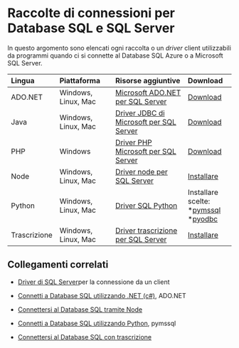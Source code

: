 <properties
    pageTitle="Raccolte di connessioni per Database SQL e SQL Server"
    description="Elenca il numero di versione minima per ogni driver programmi client consente di connettersi al Database SQL Azure o a Microsoft SQL Server. Per informazioni sulle versioni sui driver rilasciati alla community anziché Microsoft viene fornito un collegamento."
    services="sql-database"
    documentationCenter=""
    authors="MightyPen"
    manager="jhubbard"
    editor="genemi"/>

<tags
    ms.service="sql-database"
    ms.workload="data-management"
    ms.tgt_pltfrm="na"
    ms.devlang="na"
    ms.topic="article"
    ms.date="10/01/2016"
    ms.author="genemi"/>

# <a name="connection-libraries-for-sql-database-and-sql-server"></a>Raccolte di connessioni per Database SQL e SQL Server

In questo argomento sono elencati ogni raccolta o un *driver* client utilizzabili da programmi quando ci si connette al Database SQL Azure o a Microsoft SQL Server.


| Lingua | Piattaforma | Risorse aggiuntive | Download |
| :-- | :-- | :-- | :-- |
| ADO.NET | Windows, Linux, Mac | [Microsoft ADO.NET per SQL Server](http://msdn.microsoft.com/library/mt657768.aspx) | [Download](https://msdn.microsoft.com/vstudio/aa496123.aspx) |
| Java | Windows, Linux, Mac | [Driver JDBC di Microsoft per SQL Server](http://msdn.microsoft.com/library/mt484311.aspx) | [Download](http://go.microsoft.com/fwlink/?LinkId=245496) |
| PHP | Windows | [Driver PHP Microsoft per SQL Server](http://msdn.microsoft.com/library/dn865013.aspx) | [Download](https://www.microsoft.com/download/details.aspx?id=20098) |
| Node | Windows, Linux, Mac | [Driver node per SQL Server](http://msdn.microsoft.com/library/mt652093.aspx) | [Installare](https://msdn.microsoft.com/library/mt652094.aspx) |
| Python | Windows, Linux, Mac | [Driver SQL Python](http://msdn.microsoft.com/library/mt652092.aspx) | Installare scelte: <br/> \*[pymssql](https://msdn.microsoft.com/library/mt694094.aspx) <br/> \*[pyodbc](http://msdn.microsoft.com/library/mt763257.aspx) |
| Trascrizione | Windows, Linux, Mac | [Driver trascrizione per SQL Server](http://msdn.microsoft.com/library/mt691981.aspx) | [Installare](https://msdn.microsoft.com/library/mt711041.aspx) |


## <a name="related-links"></a>Collegamenti correlati

- [Driver di SQL Server](http://msdn.microsoft.com/library/mt654049.aspx)per la connessione da un client

- [Connetti a Database SQL utilizzando .NET (c#)](sql-database-develop-dotnet-simple.md), ADO.NET

- [Connettersi al Database SQL tramite Node](sql-database-develop-nodejs-simple.md)

- [Connetti a Database SQL utilizzando Python](sql-database-develop-python-simple.md), pymssql

- [Connettersi al Database SQL con trascrizione](sql-database-develop-ruby-simple.md)
